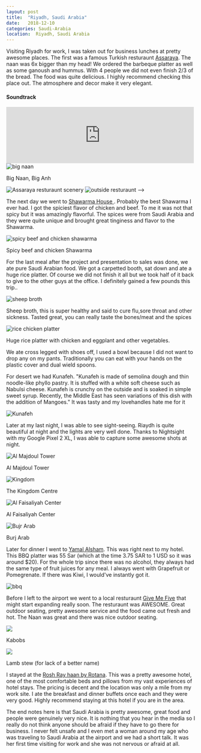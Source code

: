 ```yaml
---
layout: post
title:  "Riyadh, Saudi Arabia"
date:   2018-12-10
categories: Saudi-Arabia
location:  Riyadh, Saudi Arabia
---
```


Visiting Riyadh for work, I was taken out for business lunches at pretty awesome places. The first was a famous Turkish resturaunt <a href="https://www.tripadvisor.com/Restaurant_Review-g293995-d1513776-Reviews-Assaraya_Turkish-Riyadh_Riyadh_Province.html">Assaraya</a>. The naan was 6x bigger than my head! We ordered the barbeque platter as well as some ganoush and hummus. With 4 people we did not even finish 2/3 of the bread. The food was quite delicious. I highly recommend checking this place out. The atmosphere and decor make it very elegant. 

<div class="center">
<h4>Soundtrack</h4>
<iframe width="500vw" height="auto" src="https://www.youtube.com/embed/OwbI9IY9Roo" frameborder="0" allow="accelerometer; autoplay; encrypted-media; gyroscope; picture-in-picture" allowfullscreen></iframe>
</div>



<div class="post-image">
    <img src="https://lh3.googleusercontent.com/KEtSAoC-q0oGJBUaVJXp6V_U5Efz5SLhmJudKa_BOKmdm6w6eouYD6-0CujWzUj757nDCBRwffA4qbrDUpLYnRlEVVtQDE4GmOpSf3LZGGms1UqB4_hM967HPmv2fRZyTM4GdwHSopUKtsMXDi22Ps7Nl4fE7E7p5_0EQEADeKa28ZsA53G0jNGd_RDlERbRk08sh6dGTi-BFxf9jGEq1jnqG22fnq1GN39czI1L1otk1lPrTQsNBjfUBUmE75RjY40p9z0boLIT8p2ZNxSkSx9jcJh1j3c23O7qt_jrsV5hJCQtGybZq8Afw4mHRU0W1AG9xEHZS5H81KKBChGWwlPYscH0BQAKy7BKjobIZW8ZGoBN4GiD7SIPjG5l4RvUnc_t7JFzTVPz59MqJkCUGegMPUPRCzi5vr6r747VuyXurExxhA4uUTMoIXESx88SiO-_Ip3i1GDkj4vtNxHjERNGxsu6qmg4MtQ1p4a6Fzjcmwy5CX2kDW7ym5T4FjexkZgbE0LskCIIGxeAw2ED080o_A8frJMS687n12qp1y8xJzMFxaF7YsaOtzaYQyKVStm9VmiIn25EMn2_i3bIu2UZ_uWVjN_Xa5R49s2gc91LAu5lQTOpoBCNTd6FzHdrkN5AAWMmqhHGPftTvwK5VY3p3KGatefhOuCzEzYw_AYlppMM12kg0rfgz1pZM4JsgeeHMZCOZ9Sa=w1232-h1642-no" alt="big naan" />
    <p class="post-image-caption">Big Naan, Big Anh</p>
</div>


<div class="post-image post-image--split">
    <img src="https://lh3.googleusercontent.com/UWmNbkWm21-Jc1ZMdkazfJoyfnBKeHBgiwRVpp4XTdR-hAN3fCz_iYOqH9Y1G9CJkZlpA9OzC0Zzt2vtPc_9hYYDYEvd1be3JKb30R9Z47tHeTURbwEnq4zGTnh7sZURsPTocp-AtoOw-cZgrlHTvqwh1vaLEnW6qMXBr8G8l8P_aCSPk_nXFA_kyFoniUfK8-aXM1nsNXlsdlmmoq2FrODiyaD6iTKMR-PZ7O3FEm73229V_lLf3A9g1yNt1rYdpo2QyDknu1JiIP8-lVO9tyJ-TMYAOw9jBSGqAhSfh6O9sK6mvmAeIVcx-XduJrJbQUuJAs3anTM207FtqgG_4tSUWFDUZY4myY_RFRN-PVywwG4HcvMPMQFd0LIVcyJX_Q4MbTC5_kznev4dn5SVw5dY2nwyv58skCGvZvCUJYzUBKhrl4FqxNCm3WAP6XQ8Qh9nQT157l8Ga6HUvy-AqHZkJJAWR1vIB13xXldm99WHWNkB2sLsKg5Te72CXU7oEYRHnWkPEv7ivVa98nNVQ28TAFK6hbR30kAFDe9XccXkFzG--jD3i38CxtnyS_fpBZO8Y0mUs5ZiIXuvtOj7lHMoUyum5xSOoN59Mf5BXAV9Naq6zKLkwBy2rgN1Qzvmx0SfRParbv5-otRkp6V6qmy4lP1NmrOJppiAdSthCLrZK5JCUa0IOKYlDmd3AudR7ER9NPYT31TD=w1920-h1612-no" alt="Assaraya resturaunt scenery" />
    <img src="https://lh3.googleusercontent.com/SWKVDyyj_VBt4WByk9dmDYHBwofjSu3dxuyK2y2viTYOt5Ghwj7QqVSixX0Cff5MsccRYjBY7Q_ejSkaF2l-zCceBcIp2Wc4Uz2yiCmW244uY3XJnXvJPJVAvEhmBWYy6EM3LUeQ2BhJSfKAMzvRvxbpsNZfcaNwZgB_vjB2nHXdM3tQP3QcQmm7ufWQ1rKVdOIlqrxa6FlBOvL41sy_VtbhkxKqeF0NmjFDWrQ9-cgKR_0E3kcLwAJ_tCy1exG7YjjUCBAbj70FfpzwFRe4eLovXXxpDrNgt8s-ok2fsFs4KooyFIfNzziddYpS7A5NPbnNnQLR0ZDO2iPfjyDjKxhuux16C6BUgOdQsKMMKoto6qcR-0VVw-1_5JE6x0WZHOtZOVQtUMGpf3TGChHcqRNh2EIQXkXjt2Igj7Sg4M5rh1dezJXTiOzuP2iv2n7UZdxDWkmpiFkZgueP7s7l3nwg25yNr1IQ7GxwZIinjXZKmVKWRBkEPonO5le-lmWEpan2RO8P46ZeR1ku0ZQcwsj5s0VCJtXIokAt1Y5BQa0UlDJZwz25bEhMfsk9OVVxgcOKG2ytfwDVfk1QmXpcVtSRJ2ZjWfQkBt8LrZcTO2EPuiuCnAZY3zrnsYJgkRlXR55I4NaLyVtGVdEbTIgxxjRGgzG5lFjysg-LsnbefzfnjQYG_Fr8JfFiJkaJdmFzDFlpxnD4yxt0=w1920-h1440-no" alt="outside resturaunt" /> -->
</div>


The next day we went to
<a href="https://www.tripadvisor.com/Restaurant_Review-g293995-d12704680-Reviews-Shawarma_House-Riyadh_Riyadh_Province.html">Shawarma House </a>. Probably the best Shawarma I ever had. I got the spiciest flavor of chicken and beef. To me it was not that spicy but it was amazingly flavorful. The spices were from Saudi Arabia and they were quite unique and brought great tinginess and flavor to the Shawarma.

<div class="post-image">
    <img src="https://lh3.googleusercontent.com/-C90eVZRDo-ZROfdKNYbuXB_H7x-0XY1EEODMahWKnbJI9oshvo7ZSi5pXkB3fLqZPt-SGN-YycBy0AG03ue6FhDTvIF6DF8uj_FS7W_HAY43JdADxDo_Q3lBq1N19BqwgOGbiMhVHfiYOeg_7b8XQUfgd0MY-OAyxbyJGQRmAQC96YpKIjM7IRztOxtj2QQxi0nOD2jIy6ydW2sL9p5WUUsBCxZCHz7jWm0rpZYRtIT5DkvCg1LGRd_JY7zcuEN4tWzMX7RmsnLM9EkIWBejXhOV_9_9Nd5pWznqmW4rRMlifF9gJw88FxE4Sao5u_THGwZyX1jJVHknczs6-TUrexPuT5agAtgIaULzvl_hRlXuaeeL322bc1BpT3RRxPmQJ7dpz4htyxCfls-F2SRgOVAXjF5lt-7Etf-bzqJ_gewKJPt0LHJW1OmnKx5a9HzrxqkYTqyJsSX_Ic-pkmhsVwcInXDTRMsW8WQdZ-Pq5moWRu1SGlfM4Wp4EWYew4lH-Ssdf2i16iT2lDtTEzXMsR1U4YMxtgaf-K1EZ9bo3akVi02tjfSHqfIn9issIo7ygUf0T9x0yCaLI1pC66hvPqKCpRvDzOX8jptx96tB_yGCkHwRyEeLSzRo8rUuI2VSiLnpImzSVCd9iT-72hLu1jkSXjgPdqVs6U7wCqCeUYRFERztr7vhYfsrkE2q3Mf_UJNh8OobHHn=w1766-h1640-no" alt="spicy beef and chicken shawarma" />
    <p class="post-image-caption">Spicy beef and chicken Shawarma</p>
</div>



For the last meal after the project and presentation to sales was done, we ate pure Saudi Arabian food. We got a carpetted booth, sat down and ate a huge rice platter. Of course we did not finish it all but we took half of it back to give to the other guys at the office. I definitely gained a few pounds this trip..


<div class="post-image">
    <img src="https://lh3.googleusercontent.com/CFvoo3kYo52-zYIuVeSyIaFC-UTjOjF80PkRpEu4c07-TppzePiQbFqRxgWxG6aBz0jVU5DD9N7WitnW2BOaZTOYE-X9_QQZRNnOQ9ITHYvVzO1r58H_zHpfn6PQRWlA7gzfbhK8wKDlq9YdKVLKElsop9F7YhArmr35Yrs-ViiykdgAQ2k-CkFXBl_icbYzW4JBP9Oph9K2m5aV9E3aNuZZPRPtjkI64XDpinuUQFv3nejntzox7lSFTw63-w4TrB5qCTtGa-XJQGgwfS4E9XAhb8iEb4LBlCB64C5OnmpfPSvxmg2zln6eR4O7PYbRm17HYXFVLtIm6dfy9eoljtlksTMi2vTK4WjWZH0iL8r6Nq5HVgqWqogVtO-9x58XuJp9uD6mjJ-lrsdkJfi9wTipo5HC-SKdgYQquMO1rFmpkSD88gTR2WKt-rA13wLxxsoTKtTUTLGg9D-0ZLZkdo9DiKniCviaEIZA8EWhfr9alNN3HdEfxAboH3RFY5nVINdyWmEOwIa3wbKHLGwSpADUcLUg16jJ0rTFeTgMx-5m-OkXZQ9T4FupIdwWViBsQjT-75sTEt-OEtJiyqW78-3h_-Bj1K-goLUHCZJ1KwQ74FMGhsdaldzF7cVNMYL-YhN-o2wilSna5hpG1jI=w1944-h1458-no" alt="sheep broth" />
    <p class="post-image-caption">Sheep broth, this is super healthy and said to cure flu,sore throat and other sickness. Tasted great, you can really taste the bones/meat and the spices</p>
</div>

<div class="post-image">
    <img src="https://lh3.googleusercontent.com/JUmNwYZSc0Y1ioD_Gp2Svr7SsJ6ArTF4Ci6_FqR_Dx2ZWIMdx4ywQB3SDu3k_mQE82zbzd36eK6cSeyTLI8Ou6IfAk9aqG57olnR3Ic-5XvxSOYyLG9-GXPVsuXW3ZEkkQEFS2Bj5EGH_-xTZFw1cikPMLNPQ-u3eC-7w1q-UYjuvVXYqKuJr84vN8b5LekN15YUqc378Dn3Cd-7LtAljbIeoC_TUw5XJ1ILRU4RUVkcSXxMMyA9ythgmmanRojJQlg5mazYsP1c7GTRQp7pCk9Bj_t2L4MStdPbi_bktXgCYYE6BrW5geN9jNR2ee6qf54DrrGdEObTus_KE5P45yRo8l4Pfa9JIU2yY5rfFyQM52ZyEbcZGaZgBNsT-cTM-9Rzh0vbQV47hW_1awPopFnH_RbOMLyBpEddEYx2fCPn3JZdShMVhO8HbBH_bfUfDGbzV2uWVH_UiW8h4YBH7AFcH-pT5qURgxschXWdZhWzG3mWhCOQlcGBG456HCJV9r5OOO0wbDrUg98ZJaylTLCTETa_j5_7DSZ5RmvyTxS1YLaVDRu0nRg9TaHVxONUTz22NM8tpJCFaRi4Hwyy5Ndhrzv1ySiP75fg6mtpvl30REvAlM_RwZLK67Xid4XqWvAhGz6HE8NbbmO4uGUcp2I5Lvbqbh5xh7oeVc_vtkA3NKNE5Bneh58TdylbLcclDkbMSEl6fC-L=w2190-h1642-no" alt="rice chicken platter"/>
    <p class="post-image-caption">Huge rice platter with chicken and eggplant and other vegetables.</p>
    </div>
<p>
    We ate cross legged with shoes off, I used a bowl because I did not want to drop any on my pants. Traditionally you can eat with your hands on the plastic cover and dual wield spoons.
</p>

<p>
For desert we had Kunafeh. "Kunafeh is made of semolina dough and thin noodle-like phyllo pastry. It is stuffed with a white soft cheese such as Nabulsi cheese. Kunafeh is crunchy on the outside and is soaked in simple sweet syrup. Recently, the Middle East has seen variations of this dish with the addition of Mangoes." It was tasty and my lovehandles hate me for it</p>

<div class="post-image">
    <img src="https://lh3.googleusercontent.com/lQqzonabb9JXLCjimeSF9u7owObdcafgB2ZYiT8UrYsdfPu8WpaDMaDnZ1SixL6uvWQGkSXe7blnwtZDxplyec0Ro6dXbkBMQHDfpkNlDh5GCZnHR-j08FGZF5M2KULFHVOCWmSt2CArSGh5KkKeM1kIgvvdiKGRZ8W-H-UGYgqfvQmbVuMIdO4-7AiR784zolrR6_jRLD8Rn2Z_ks0M_u4V6WgUEwpA4Ks1vM083e3nOd5QMi14A1x_kSqRYPlkdfM5GpN8gdIqKstm5bQ9vDo1qKYca1601Hlhmcfvwh6DmM8adJ_J9-xS4qxbWxMqCvi9ZxBMVGpP3CQWOvJUYHrNeMKqsbs-yjT0JOVj3VpsK6DXkIypX_xQT1H0iza1n7_SW33_WHqqOcPzqyunqKhYEDf_IORId9s2I-xmPytmA1s4Yb6TDDzEeG-gDZBWXYa-t7zAolMzv4Ru5-e4JxVIlG6bOPn1uidiHmAZAWQAi2w-8NZE34cvps3gw9XEe7uW_e-0Jr3oaxXicq8GXrrapkxC0H9BJh_D9rvpg8ZWPMJbHpZgTU5q7_KhDQy5kXhutxRrhig819lCE3P4FluPSHUGPofsNw8pHd-rOSjc6xhL4fMPBsri347itTgqQrSiiZqpat65GxgTYyPjjVsINA7OQdtiMR9n4vIsKN9QFs8IpncVlOQP4T51Yavs7wkwoTDd-BjV=w1232-h1642-no" alt="Kunafeh"/>
</div>

Later at my last night, I was able to see sight-seeing. Riaydh is quite beautiful at night and the lights are very well done.
Thanks to Nightsight with my Google Pixel 2 XL, I was able to capture some awesome shots at night.


<div class="post-image">
    <img src="https://lh3.googleusercontent.com/U6LD2y-oejPK_7tFpE7Qrf1iHB9BJp-bWN2duerCnZEjL_kJOeMZejNVuOiXvEznySejmAN-KFYvQVOlobqOwn4LAiF9-mGBfwykSoaqBgZ0TvbkdQIJA0EY8-w5RJWx4Dk5zxMi7kbgT9wmOjN6tFHo-lkhgYXF1m7qw5Ia4u-YnnQG_vvp7KZY1NP2GMIK_ejfX7_4EWvrEjw7S3o3-LtUWgdu8cMk01h3qOAXLpXv9PW0IKXEqDb2HqkWJbucUCKNybPB4Y0Fg9DkXkRjmPcCTG0ZrWRGTh58su4JOPpIwGCmBFQk-bpIk3D5x9jGJkbINPgoa6RJR1HF8CzNfjEvzNv7ec0AbKZwI1hTWsNWpI4Wrbr39fHVMEUfQwqtjmfALg1drphnLcD6bfELPTw0zZgnvfgTGdV88B5dC0_xsg5NLpapZOqz_kRhOPeQ86YZZqRsq-QTumKLavwqlIYLFVm-T_HHJEKDw6jLE8nUd9zLp5HlwjeqaFw5hEv-z1VLljMXP31ND9j9WRZCNhJJG8tRoPqVXbyfkVW77haWwk2CQv4Lo1mTMjL6VbGQzkEQwEl_LcbcQmOtMT2nP23tSQ_T4TR4zVN0gZt86_ZMkXpIlSY48KLdfgKcF_d9I0GTkNyMtCiLAUkAwKppWIsalcp1HEbC2Yq385cVB_uCsCzmuFYPx3jPzkSJ18fSVJ-jw_B7DZhz=w1232-h1642-no" alt="Al Majdoul Tower"/> <p class="post-image-caption">Al Majdoul Tower</p>
</div>

<div class="post-image">
    <img src="https://lh3.googleusercontent.com/GwEB7Wya3FOMs8MQgAfwJgQqu42XaF32zzNHr43-84r2t7Oz9PT4y1Ivx1lvH-9rCkDurxuWmDuhk1t18SgxH8MZ51rfgCSz79f2F3li5HREJvHtUxm7ntyqs5mnboUgzOXmfNpAGud_N7SThjqQ0GHJU0W7pATICaulN2UkbpNT1Jow7tJ-VsHvBqHCEbHEHno8YkIBaZkvYs3s90rl3CPPChLLaaEDdGvmD4iOpHwP5CfeZvzUU_SXxTagbefTavWLV4OBiHQQIWBPZXx-O5ao5y_drSCH-W6UE48oqnHCsW7k9uSSgoRivWLD9dr2Bxo5o7eSir7LYcpnEj5qfk32OpSUxnKHxzkmlmsoTSdb1nRHUmpG5z75Meq030CV2aYIbXD13oAOpNDCI-VTJy_6dbx0uM9pdstQ56ah9-XOuVUScIfBAJyva2OM126vhhAMwEuYyTLn3rjwmOftOZ7UTq5IB9p-mGud1C4_UftbZAQMn1yeRD20LKBMk9Xp1qnGHOj4HQdswtsZM3Sjn3Z-QbNGWxjDYu07cr_qiFm3lVVyHnXnSMn1Z98wVNSn4xi1I5iaozre6rGg_-kyTn-wldexnSOVw7Wx9BvSQWjGrKiE-yr79ai8jOkPMbhKEHKYdYMd5wInOZlT523jzUP4kJjb01gtkv9euwitZewk3Si9j_NPntnPuHKvzvFPS_oW53jXvmKC=w1680-h1644-no" alt="Kingdom"/> <p class="post-image-caption">The Kingdom Centre</p>
</div>

<div class="post-image">
    <img src="https://lh3.googleusercontent.com/hYdcSg4_tHZjbNl5HREl_jRkr_2ayl5bVf3aZlFPzdMw9VpzYIW0_IbmJFLzxuHatBbOdpN4hu0BkkdVxo1e7-TaN-ch2t0N0SZ_xvrxWZ0JN3bAiRgC5RQ-e07Alw1bs1p_djg5Yz5Kxljsv8AdGph2llYxRmnJuB-r7SdnssDd2ZcT3hggx5ThInHhGZSFMl95FUPO0SWH0NuRa2NabqrCAoCh0RNLACEwfIjUokqoi5ft8lkPEq2e9YE0wznymxc4ibWQJMk8WyPSiyZqQWnoafUSzTnw-kLRG9bX1hph2I97Dcb8weskES1pAZ8KXNNtZCEya8L25K79zmNg98Ldei1GcT259sMx9Ho-ZfVDBABZlFN5kwqMo9velplYE-GXhZ4tPFfzShapmw-pDJ2SQhi_Z3JGABegW7w9agJ7YzXwImUs79FTIPRYZYWkt2nZdHxacHXcBX3tY6Yti61BxWLM413v_-rrivQNv6PnpPHoQO2wBg_KfoyJXn80WgSPEhsaePvgbxTvH4RFiNP4T3ZjPgoXhJaoRJ06m-gq2nu8zuXN2yk5An19MqXmXgi8A7OEDbAuiUrJwR6nLtGssc0PtdL3bXSGhzpJkcBG59q0BOp1xJH9vNx2gbEnU3kOv4yq5WgMDG63zu5bgE7j_gy2IJMRYlJChp4uZ7-luL7jXUzCa7ozVxk6prtaG9GLZWPsX8Od=w2190-h1642-no" alt="Al Faisaliyah Center"/> <p class="post-image-caption">Al Faisaliyah Center</p>
</div>

<div class="post-image">
    <img src="https://lh3.googleusercontent.com/5mwEbrGU_PESiegsGOKAsr2p71kv1rIkIMmUjwTi85YxMRDOTT0J57_3uAkzcqbKU-nRQxy4S8cE9E36K4Br8MH0Llokf0PF-gKmlZtrI_jsWJDefffNyx8b1FN_BJEv6ePX3n7QuEHgBreVl_WAXoUwoxsyPZVkB90p2lky73Zx93GWCOcQJwOnwKWaC45TtkgLWLfp3MkJmrJFLhMtUn1Bm0GmGp8sUZC8Ss3nK2dkkkG0LcAl2i-5FGuLCOm5mORaS51mxPvCeMCcCRWdQjryRVPM8NJgmQU1EARH4uSJ4Ct8iRoL0bjp6IqafvzWlqunYACXDsfs6yQoXWhm5V2AvZ_M18MZeKUTtWoyVNl3d-qHZ1j72e32vB1ZQx8qJ97Niav3bRTUeuaf_sh-44GxMshFb3gtFCm7b0z6nUQFtCg2ZxVofZZ-cuuUpSGxp2eh5t-Yc22wfLFez3YVpbzXmud0Br9CpvGgdZt9hX7h1x9tBkrCT0Yo2mBjV9B1O19OzaKvpFc-T33yKfyjpnnyTIoR11q_Zj8adakMqPWTWOomiIOGJvqJrppatB92iedqtLtG8V8Jht6VqavLDvet7JNbDGBTvtYgfN93WTWo9EyD1Os_hX1pIcAC0DzU_ghu4GpdBBfhkX5uh9v6JwX6AToNl1hRS9VMQJnrp0dFE4zs2q77j599wJbQW8VkYZLI4IQ6hF8X=w2190-h1642-no" alt="Bujr Arab"/> <p class="post-image-caption">Burj Arab</p>
</div>


Later for dinner I went to <a href="http://yamalalsham.com.sa/"> Yamal Alsham</a>. This was right next to my hotel.
This BBQ platter was 55 Sar (which at the time 3.75 SAR to 1 USD so it was around $20). For the whole trip since there was no alcohol, they always had the same type of fruit juices for any meal. I always went with Grapefruit or Pomegrenate. If there was Kiwi, I would've instantly got it. 
<div class="post-image">
    <img src="https://lh3.googleusercontent.com/M9lS0Ltc6hRDrzVeNOajX2qs764X8cFu9z-D_Pkhhhpk4Y1l6DCUzJ9Kktgajf3f5TZ6_gjq8tnaHB6Rs4iqYf4mZ-mrc0Mdd2e4Whs5oSDTutPdzslOn0fytDrFUdECHPIYmTvlyv_GWldc754Zeekk9v1gjdBy7MWbM215KALyVBY6BTlqAhuZA4DExq5cYwX5YjM68jlrn41UCTt46EN-9-683mBOKD7D5NoXJxlFFuETMVPnKyThWjcevZNMgDz6vpwV7pcEdyZN414bcFBfUVwFkzsrD_sJjo26UnUv0ZY6LcY36ob4MpDDqa_F7FAU9xo-F2Wc49Uy-zPKxI9bH1vGMk2trB4vgvbX9BB4doUFuW81VmD12vQJgH69Krg8COm8tfEqmOGdgquCH1yrCEv_GZSa1PHLH9aWdWRio4MFNRNQ7Ar85hjedCU7h5R9SVGPEAp6hIShZWw3gPT9QAtlRa6CcLNC8R-4tPHccHC4LcaIFIRT1a70yQl2XO6SOLPcKSGnFRiC0PslFA87eEerR0n4Rd7wISBXWO2fbR0-k85RD85JUdySXtdZi_DDn6bejDlyzSaJpMdLCfkQEi5mdFKvCj94SseiBb8BBvCvmeLy7bCuOvV11I8Yjvf_4P5nXxfmFL0FWrU9J0zA9bOq3pE7nOI7A-dEtWU84anQeLDk1GDvamMbaHxFn801fMdd8u-h=w1232-h1642-no" alt="bbq"/>
</div>

Before I left to the airport we went to a local resturaunt <a href="https://foursquare.com/v/give-me-five/5a15d31bda5e565363c5fb0e">Give Me Five</a>
 that might start expanding really soon. The resturaunt was AWESOME. Great outdoor seating, pretty awesome service and the food came out fresh and hot. The Naan was great and there was nice outdoor seating. 

 <div class="post-image">
    <img src="https://lh3.googleusercontent.com/gy9NBV5YydAYwCltXCA_p3RuCpBcq-BihD528lcL5KBZKINgDEqjwvmYZEZWEaTsCOf7NpeB3Ylz22PaBePpUbMzWmi3emUnZueEoC-BCP5JEGuHbfgSV-cYYF6SS2qOc5t_CHJgG7U1aEfJujww5tcUZRVNate7xGuCC9Tw8qIbOh53Sm_Jt8F09XSV2qLXozVvLZ0tKisNTKIVqI9QLmpYU0IvZK81th6kb5xZrOAXMMP7fUyXNZIFHjjCk_cnrnwJK4cafydX4yzIg8XRktCh1I8Qn2NlQPAdTkMrmN6RDFw9Xa9O-pWIscS3nfwqjUDPaha-b1vIF4Rw21rG1G_05U0ui27CZsqeR2eKVffvGnIsMn_G8YZ4vEOuLQfQZ9qhOClyuNd6V2vwHTecbMoSUxmGMCM8q72PcY5X8oTxlGRN97lJ4A_lrg2R_909sDumcMybKfJ0QJ-5QyxguRtRbfT1kzUzRyIC5NWCufMbTOKgmo3FTu_V0rdx1yNd51bWEfqGPTpUTIGByjLbad3m3nqViRsnpKnfuqaJqPu1Zd2zpBtbLYgmehf0nBKBGta8Eepn0OIem-MIFuC-UactwV2N180KKFjR_CpAfj1oP9BGk-P0muJO7YFjrlEJZWaPwMo65eFgyEnDllyZqHP4hle8QQoFH8hechTpw-mbKTgWLUh8LUielWhacnabhqEi-HrypBdV=w1968-h1414-no" />
    <p class="post-image-caption">Kabobs</p>
</div>

 <div class="post-image">
    <img src="https://lh3.googleusercontent.com/_vvI0LDTS49AT5LQIvLB7JEJimogMIII0L9IHBjx6tt2YyTY9YOJzJqK8KcVG6kRofG6KJmZCc4hMb0dH7Gb-KHhW34ybYgIuWbrytC5DOAiGVVANocDhEEQl5Kf9K-1yDaCL81Ht5g728me_IQZloQtEQgAxe-lrOx3kFXbcj74qLLAaPAiIn8NwxxdKYSrw_nnh231peGDjeLohznJlc-7c4qo3F5kFamAJdoIlHTNFO6dPzLtMHhyL4iVFMPsQlx5bJ08IQRLArwn7dtW-eKzYy1zoiseImtfp19iB89qHO6dQhwgGDC0LPkM6aYgjyqGxO3MaLYlmQL-_wegKNeOYyXuBqGvmtL2FtwTvIPxohkXpe5svo5tmwGwdrTXM1QVYMhC2OIuAARrkYzrp6TLcuqK2SWw9A89ZoHK4LFfFucgxWoPypi8-o9eHGvPR-01LxkjXQp5gI0xWUs3VCtApCcExeEA7mirbFhwlNOH9a_Od-s2aZb7Tqn6Lx_VjdYKBipnxh7Mrtt8aH4OtVHAuTuhr9ryHaI9daIDnzq7TsXvC-vloObzifCoL-gmahX07byPcH-n440feeigv7l0Zd7pMMrA2oMKLv30ok6DzM0XOUp5t62oqUKAPFyEHbgvt_U970zKL1I665yVfvalIofd5W_cRpfJEpirhWyntoy8-Nd3_fRT4P8JUVmFHKXWWvbjfYbr=w2210-h1414-no" />
    <p class="post-image-caption">Lamb stew (for lack of a better name)</p>
</div>



<p>I stayed at the <a href="https://www.expedia.com/As-Sulimaniyah-Hotels-Rosh-Rayhaan-By-Rotana.h14797919.Hotel-Information?langid=1033">Rosh Ray haan by Rotana</a>. This was a pretty awesome hotel, one of the most comfortable beds and pillows from my vast experiences of hotel stays. The pricing is decent and the location was only a mile from my work site. I ate the breakfast and dinner buffets once each and they were very good. Highly recommend staying at this hotel if you are in the area.

The end notes here is that Saudi Arabia is pretty awesome, great food and people were genuinely very nice. It is nothing that you hear in the media so I really do not think anyone should be afraid if they have to go there for business. I never felt unsafe and I even met a woman around my age who was traveling to Saudi Arabia at the airport and we had a short talk. It was her first time visiting for work and she was not nervous or afraid at all. 